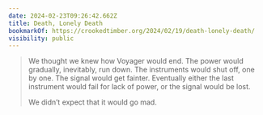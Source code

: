 ```yaml
---
date: 2024-02-23T09:26:42.662Z
title: Death, Lonely Death
bookmarkOf: https://crookedtimber.org/2024/02/19/death-lonely-death/
visibility: public
---
```


> We thought we knew how Voyager would end. The power would gradually, inevitably, run down. The instruments would shut off, one by one. The signal would get fainter. Eventually either the last instrument would fail for lack of power, or the signal would be lost.
>
> We didn’t expect that it would go mad.

